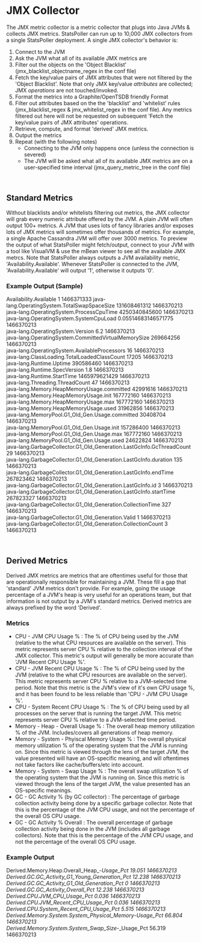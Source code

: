 # JMX Collector

The JMX metric collector is a metric collector that plugs into Java JVMs & collects JMX metrics. StatsPoller can run up to 10,000 JMX collectors from a single StatsPoller deployment. A single JMX collector's behavior is:

1. Connect to the JVM
1. Ask the JVM what all of its available JMX metrics are
1. Filter out the objects on the 'Object Blacklist' (jmx_blacklist_objectname_regex in the conf file)
1. Fetch the key/value pairs of JMX attributes that were not filtered by the 'Object Blacklist'. Note that only JMX key/value *attributes* are collected; JMX *operations* are not touched/invoked.
1. Format the metrics into a Graphite/OpenTSDB friendly Format
1. Filter out attributes based on the the 'blacklist' and 'whitelist' rules (jmx_blacklist_regex & jmx_whitelist_regex in the conf file). Any metrics filtered out here will not be requested on subsequent 'Fetch the key/value pairs of JMX attributes' operations.
1. Retrieve, compute, and format 'derived' JMX metrics.
1. Output the metrics
1. Repeat (with the following notes)
   * Connecting to the JVM only happens once (unless the connection is severed)
   * The JVM will be asked what all of its available JMX metrics are on a user-specified time interval (jmx_query_metric_tree in the conf file)

<br>

## Standard Metrics

Without blacklists and/or whitelists filtering out metrics, the JMX collector will grab every numeric attribute offered by the JVM. A plain JVM will often output 100+ metrics. A JVM that uses lots of fancy libraries and/or exposes lots of JMX metrics will sometimes offer thousands of metrics. For example, a single Apache Cassandra JVM will offer over 3000 metrics. To preview the output of what StatsPoller might fetch/output, connect to your JVM with a tool like VisualVM & use the mBean viewer to see all the available JMX metrcs. Note that StatsPoller always outputs a JVM availability metric, 'Availability.Available'. Whenever StatsPoller is connected to the JVM, 'Availability.Available' will output '1', otherwise it outputs '0'.

### Example Output (Sample)

Availability.Available 1 1466371333
java-lang.OperatingSystem.TotalSwapSpaceSize 131608461312 1466370213  
java-lang.OperatingSystem.ProcessCpuTime 4250340845600 1466370213  
java-lang.OperatingSystem.SystemCpuLoad 0.05514683146571775 1466370213  
java-lang.OperatingSystem.Version 6.2 1466370213  
java-lang.OperatingSystem.CommittedVirtualMemorySize 269664256 1466370213  
java-lang.OperatingSystem.AvailableProcessors 16 1466370213  
java-lang.ClassLoading.TotalLoadedClassCount 17205 1466370213  
java-lang.Runtime.Uptime 390586460 1466370213  
java-lang.Runtime.SpecVersion 1.8 1466370213  
java-lang.Runtime.StartTime 1465979621429 1466370213  
java-lang.Threading.ThreadCount 47 1466370213  
java-lang.Memory.HeapMemoryUsage.committed 42991616 1466370213  
java-lang.Memory.HeapMemoryUsage.init 167772160 1466370213  
java-lang.Memory.HeapMemoryUsage.max 167772160 1466370213  
java-lang.Memory.HeapMemoryUsage.used 31962856 1466370213  
java-lang.MemoryPool.G1_Old_Gen.Usage.committed 30408704 1466370213  
java-lang.MemoryPool.G1_Old_Gen.Usage.init 157286400 1466370213  
java-lang.MemoryPool.G1_Old_Gen.Usage.max 167772160 1466370213  
java-lang.MemoryPool.G1_Old_Gen.Usage.used 24622824 1466370213  
java-lang.GarbageCollector.G1_Old_Generation.LastGcInfo.GcThreadCount 29 1466370213  
java-lang.GarbageCollector.G1_Old_Generation.LastGcInfo.duration 135 1466370213  
java-lang.GarbageCollector.G1_Old_Generation.LastGcInfo.endTime 267823462 1466370213  
java-lang.GarbageCollector.G1_Old_Generation.LastGcInfo.id 3 1466370213  
java-lang.GarbageCollector.G1_Old_Generation.LastGcInfo.startTime 267823327 1466370213  
java-lang.GarbageCollector.G1_Old_Generation.CollectionTime 327 1466370213  
java-lang.GarbageCollector.G1_Old_Generation.Valid 1 1466370213  
java-lang.GarbageCollector.G1_Old_Generation.CollectionCount 3 1466370213  

<br>

## Derived Metrics

Derived JMX metrics are metrics that are oftentimes useful for those that are operationally responsible for maintaining a JVM. These fill a gap that 'standard' JVM metrics don't provide. For example, going the usage percentage of a JVM's heap is very useful for an operations team, but that information is not output by a JVM's standard metrics. Derived metrics are always prefixed by the word 'Derived'.

### Metrics

* CPU - JVM CPU Usage % : The % of CPU being used by the JVM (relative to the what CPU resources are  available on the server). This metric represents server CPU % relative to the collection interval of the JMX collector. This metric's output will generally be more accurate than 'JVM Recent CPU Usage %'.
* CPU - JVM Recent CPU Usage % : The % of CPU being used by the JVM (relative to the what CPU resources are  available on the server). This metric represents server CPU % relative to a JVM-selected time period. Note that this metric is the JVM's view of it's own CPU usage %, and it has been found to be less reliable than 'CPU - JVM CPU Usage %'.
* CPU - System Recent CPU Usage % : The % of CPU being used by all processes on the server that is running the target JVM. This metric represents server  CPU % relative to a JVM-selected time period.
* Memory - Heap - Overall Usage % : The overall heap memory utilization % of the JVM. Includes/covers all generations of heap memory.
* Memory - System - Phyiscal Memory Usage % : The overall physical memory utilization % of the operating system that the JVM is running on. Since this metric is viewed through the lens of the target JVM, the value presented will have an OS-specific meaning, and will oftentimes not take factors like cache/buffers/etc into account.
* Memory - System - Swap Usage % : The overall swap utilization % of the operating system that the JVM is running on. Since this metric is viewed through the lens of the target JVM, the value presented has an OS-specific meanings.
* GC - GC Activity % (by GC collector) : The percentage of garbage collection activity being done by a specific garbage collector. Note that this is the percentage of the JVM CPU usage, and not the percentage of the overall OS CPU usage.
* GC - GC Activity % Overall : The overall percentage of garbage collection activity being done in the JVM (includes all garbage collectors). Note that this is the percentage of the JVM CPU usage, and not the percentage of the overall OS CPU usage.

### Example Output

Derived.Memory.Heap.Overall_Heap_-_Usage_Pct 19.051 1466370213  
Derived.GC.GC_Activity_G1_Young_Generation_Pct 12.238 1466370213  
Derived.GC.GC_Activity_G1_Old_Generation_Pct 0 1466370213  
Derived.GC.GC_Activity_Overall_Pct 12.238 1466370213  
Derived.CPU.JVM_CPU_Usage_Pct 0.036 1466370213  
Derived.CPU.JVM_Recent_CPU_Usage_Pct 0.036 1466370213  
Derived.CPU.System_Recent_CPU_Usage_Pct 5.515 1466370213  
Derived.Memory.System.System_Physical_Memory_-_Usage_Pct 66.804 1466370213  
Derived.Memory.System.System_Swap_Size_-_Usage_Pct 56.319 1466370213  
